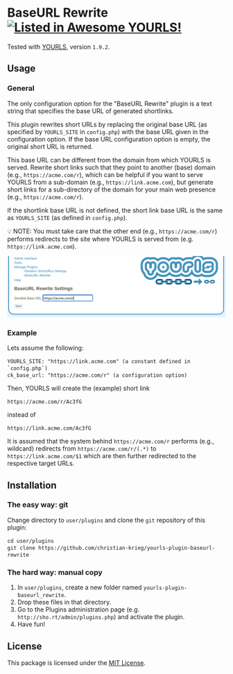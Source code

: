 # BaseURL Rewrite [![Listed in Awesome YOURLS!](https://img.shields.io/badge/Awesome-YOURLS-C5A3BE)](https://github.com/YOURLS/awesome-yourls/)

<!-- Once you have committed code, get your plugin listed in Awesome YOURLS ! See https://github.com/YOURLS/awesome-yourls -->

Tested with [YOURLS](https://yourls.org), version `1.9.2`.

## Usage

### General

The only configuration option for the "BaseURL Rewrite" plugin is a text string
that specifies the base URL of generated shortlinks.

This plugin rewrites short URLs by replacing the original base URL (as specified
by ``YOURLS_SITE`` in `config.php`) with the base URL given in the configuration
option. If the base URL configuration option is empty, the original short URL is
returned.

This base URL can be different from the domain from which YOURLS is served.
Rewrite short links such that they point to another (base) domain (e.g.,
``https://acme.com/r``), which can be helpful if you want to serve YOURLS from a
sub-domain (e.g., ``https://link.acme.com``), but generate short links for a
sub-directory of the domain for your main web presence (e.g.,
``https://acme.com/r``).

If the shortlink base URL is not defined, the short link base URL is the same as
``YOURLS_SITE`` (as defined in `config.php`).

:bulb: NOTE: You must take care that the other end (e.g., ``https://acme.com/r``)
performs redirects to the site where YOURLS is served from (e.g.
``https://link.acme.com``).

![The admin interface of the plugin](config.png)

### Example

Lets assume the following:

    YOURLS_SITE: "https://link.acme.com" (a constant defined in `config.php`)
    ck_base_url: "https://acme.com/r" (a configuration option)

Then, YOURLS will create the (example) short link

    https://acme.com/r/Ac3fG

instead of

    https://link.acme.com/Ac3fG

It is assumed that the system behind ``https://acme.com/r`` performs (e.g.,
wildcard) redirects from ``https://acme.com/r/(.*)`` to
``https://link.acme.com/$1`` which are then further redirected to the respective
target URLs.


## Installation

### The easy way: git

Change directory to `user/plugins` and clone the `git` repository of this plugin:

    cd user/plugins
    git clone https://github.com/christian-krieg/yourls-plugin-baseurl-rewrite

### The hard way: manual copy

1. In `user/plugins`, create a new folder named `yourls-plugin-baseurl_rewrite`.
2. Drop these files in that directory.
3. Go to the Plugins administration page (e.g. `http://sho.rt/admin/plugins.php`) and activate the plugin.
4. Have fun!

## License

This package is licensed under the [MIT License](LICENSE).
